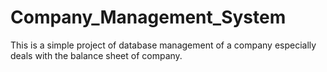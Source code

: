 # Company_Management_System

This is a simple project of database management of a company especially deals with the balance sheet of company.
